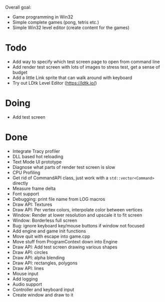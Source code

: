 Overall goal:
- Game programming in Win32
- Simple complete games (pong, tetris etc.)
- Simple Win32 level editor (create content for the games)

# Todo
- Add way to specify which test screen page to open from command line
- Add render test screen with lots of images to stress test, get a sense of budget
- Add a little Link sprite that can walk around with keyboard
- Try out LDtk Level Editor (https://ldtk.io/)

# Doing
- Add test screen

# Done
- Integrate Tracy profiler
- DLL based hot reloading
- Text Mode UI prototype
- Diagnose what parts of render test screen is slow
- CPU Profiling
- Get rid of CommandAPI class, just work with a `std::vector<Command>` directly
- Measure frame delta
- Font support
- Debugging: print file name from LOG macros
- Draw API: Textures
- Draw API: Per vertex colors, interpolate color between vertices
- Window: Render at lower resolution and upscale it to fit screen
- Window: Borderless full screen
- Bug: ignore keyboard key/mouse buttons if window not focused
- Add engine and game init functions
- Move quit with escape into game.cpp
- Move stuff from ProgramContext down into Engine
- Draw API: Add test screen drawing various shapes
- Draw API: circles
- Draw API: alpha blending
- Draw API: rectangles, polygons
- Draw API: lines
- Mouse input
- Add logging
- Audio support
- Controller and keyboard input
- Create window and draw to it
